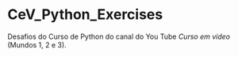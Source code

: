 # CeV_Python_Exercises
Desafios do Curso de Python do canal do You Tube *Curso em vídeo* (Mundos 1, 2 e 3).
